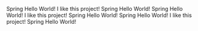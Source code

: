 Spring Hello World!
I like this project!
Spring Hello World!
Spring Hello World!
I like this project!
Spring Hello World!
Spring Hello World!
I like this project!
Spring Hello World!